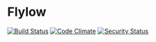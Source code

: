 Flylow
======

[![Build Status][BS img]][Build Status]
[![Code Climate][CC img]][Code Climate]
[![Security Status][SS img]][Security Status]

[BS img]: https://travis-ci.org/stephaneliu/flylow.svg?branch=master
[CC img]: https://codeclimate.com/github/stephaneliu/flylow/badges/gpa.svg
[CS img]: https://coveralls.io/repos/stephaneliu/flylow/badge.png?branch=master
[SS img]: https://hakiri.io/github/stephaneliu/flylow/master.svg

[Build Status]: https://travis-ci.org/stephaneliu/flylow
[Code Climate]: https://codeclimate.com/github/stephaneliu/flylow
[Coverage Status]: https://coveralls.io/r/stephaneliu/flylow
[Security Status]: https://hakiri.io/github/stephaneliu/flylow/master
